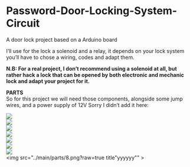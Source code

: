 # Password-Door-Locking-System-Circuit<br />
A door lock project based on a Arduino board<br />

I’ll use for the lock a solenoid and a relay, it depends on your lock system you’ll have to chose a wiring, codes and adapt them.<br />

 **N.B: For a real project, I don’t recommend using a solenoid at all, but rather hack a lock that can be opened by both electronic and mechanic lock and adapt your project for it.**<br />

**PARTS**<br />
So for this project we will need those components, alongside some jump wires, and a power supply of 12V Sorry I didn’t add it here:

<img src="../main/parts/1.png?raw=true" ><br />
<img src="../main/parts/2.png?raw=true" ><br />
<img src="../main/parts/3.png?raw=true" ><br />
<img src="../main/parts/4.png?raw=true" ><br />
<img src="../main/parts/5.png?raw=true" ><br />
<img src="../main/parts/6.png?raw=true" ><br />
<img src="../main/parts/7.png?raw=true" ><br />
<img src="../main/parts/8.png?raw=true title"yyyyyy"" ><br />
